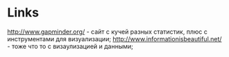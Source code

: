 # Links

http://www.gapminder.org/ - сайт с кучей разных статистик, плюс с инструментами для визуализации;
http://www.informationisbeautiful.net/ - тоже что то с визаулизацией и данными;
